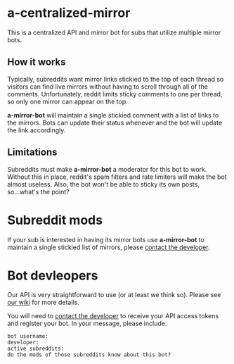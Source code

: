 # a-centralized-mirror
This is a centralized API and mirror bot for subs that utilize multiple mirror bots.

## How it works
Typically, subreddits want mirror links stickied to the top of each thread so visitors can find live mirrors without having to scroll through all of the comments. Unfortunately, reddit limits sticky comments to one per thread, so only one mirror can appear on the top.

**a-mirror-bot** will maintain a single stickied comment with a list of links to the mirrors. Bots can update their status whenever and the bot will update the link accordingly.

## Limitations
Subreddits must make **a-mirror-bot** a moderator for this bot to work. Without this in place, reddit's spam filters and rate limiters will make the bot almost useless. Also, the bot won't be able to sticky its own posts, so...what's the point?

# Subreddit mods
If your sub is interested in having its mirror bots use **a-mirror-bot** to maintain a single stickied list of mirrors, please [contact the developer](https://reddit.com/message/compose/?to=Clutch_22&subject=a-mirror-bot%20-%20new%20subreddit%20support).

# Bot devleopers
Our API is very straightforward to use (or at least we think so). Please see [our wiki](https://github.com/kyleratti/a-centralized-mirror/wiki) for more details.

You will need to [contact the developer](https://reddit.com/message/compose/?to=Clutch_22&subject=a-mirror-bot%20-%20api%20access) to receive your API access tokens and register your bot. In your message, please include:

```
bot username:
developer:
active subreddits:
do the mods of those subreddits know about this bot?
```
